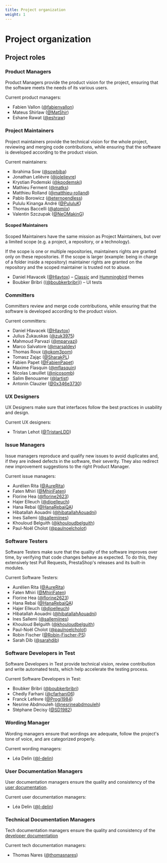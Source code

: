 ```yaml
---
title: Project organization
weight: 1
---
```


# Project organization

## Project roles

### Product Managers

Product Managers provide the product vision for the project, ensuring that the software meets the needs of its various users.

Current product managers:

- Fabien Vallon ([@fabienvallon](https://github.com/fabienvallon))
- Mateus Shirlaw ([@MatShir](https://github.com/MatShir))
- Eshane Rawat ([@eshraw](https://github.com/eshraw))

### Project Maintainers

Project maintainers provide the technical vision for the whole project, reviewing and merging code contributions, while ensuring that the software is developed according to the product vision.

Current maintainers:

- Ibrahima Sow ([@sowbiba](https://github.com/sowbiba))
- Jonathan Lelièvre ([@jolelievre](https://github.com/jolelievre))
- Krystian Podemski ([@kpodemski](https://github.com/kpodemski))
- Mathieu Ferment ([@matks](https://github.com/matks))
- Matthieu Rolland ([@matthieu-rolland](https://github.com/matthieu-rolland))
- Pablo Borowicz ([@eternoendless](https://github.com/eternoendless))
- Pululu Kinanga André ([@PululuK](https://github.com/PululuK))
- Thomas Baccelli ([@atomiix](https://github.com/atomiix))
- Valentin Szczupak ([@NeOMakinG](https://github.com/NeOMakinG))

#### Scoped Maintainers

Scoped Maintainers have the same mission as Project Maintainers, but over a limited scope (e.g. a project, a repository, or a technology).

If the scope is one or multiple repositories, maintainers rights are granted only on these repositories.
If the scope is larger (example: being in charge of a folder inside a repository) maintainer rights are granted on the repository and the scoped maintainer is trusted not to abuse.

- Daniel Hlavacek ([@Hlavtox](https://github.com/Hlavtox)) – [Classic](https://github.com/prestashop/classic-theme) and [Hummingbird](https://github.com/prestashop/hummingbird) themes
- Boubker Bribri (([@boubkerbribri](https://github.com/boubkerbribri))) – UI tests

### Committers

Committers review and merge code contributions, while ensuring that the software is developed according to the product vision.

Current committers:

- Daniel Hlavacek ([@Hlavtox](https://github.com/Hlavtox))
- Julius Žukauskas ([@zuk3975](https://github.com/zuk3975))
- Mahmoud Parvazi ([@mparvazi](https://github.com/mparvazi))
- Marco Salvatore ([@marsaldev](https://github.com/marsaldev))
- Thomas Roux ([@okom3pom](https://github.com/okom3pom))
- Tomasz Zając ([@SharakPL](https://github.com/SharakPL))
- Fabien Papet ([@FabienPapet](https://github.com/FabienPapet))
- Maxime Flasquin ([@mflasquin](https://github.com/mflasquin))
- Nicolas Lœuillet ([@nicosomb](https://github.com/nicosomb))
- Salim Benouamer ([@lartist](https://github.com/lartist))
- Antonin Clauzier ([@0x346e3730](https://github.com/0x346e3730))

### UX Designers

UX Designers make sure that interfaces follow the best practices in usability and design.

Current UX designers:

- Tristan Lehot ([@TristanLDD](https://github.com/TristanLDD))

### Issue Managers

Issue managers reproduce and qualify new issues to avoid duplicates and, if they are indeed defects in the software, their severity. They also redirect new improvement suggestions to the right Product Manager.

Current issue managers:

- Aurélien Rita ([@AureRita](https://github.com/AureRita))
- Faten Mhiri ([@MhiriFaten](https://github.com/MhiriFaten))
- Florine Hea ([@florine2623](https://github.com/florine2623))
- Hajer Elleuch ([@djoelleuch](https://github.com/djoelleuch))
- Hana Rebai ([@HanaRebaiQA](https://github.com/HanaRebaiQA))
- Hibatallah Aouadni ([@hibatallahAouadni](https://github.com/hibatallahAouadni))
- Ines Sallemi ([@sallemiines](https://github.com/sallemiines))
- Khouloud Belguith ([@khouloudbelguith](https://github.com/khouloudbelguith))
- Paul-Noël Cholot ([@paulnoelcholot](https://github.com/paulnoelcholot))

### Software Testers

Software Testers make sure that the quality of the software improves over time, by verifying that code changes behave as expected. To do this, they extensively test Pull Requests, PrestaShop's releases and its built-in modules.

Current Software Testers:

- Aurélien Rita ([@AureRita](https://github.com/AureRita))
- Faten Mhiri ([@MhiriFaten](https://github.com/MhiriFaten))
- Florine Hea ([@florine2623](https://github.com/florine2623))
- Hana Rebai ([@HanaRebaiQA](https://github.com/HanaRebaiQA))
- Hajer Elleuch ([@djoelleuch](https://github.com/djoelleuch))
- Hibatallah Aouadni ([@hibatallahAouadni](https://github.com/hibatallahAouadni))
- Ines Sallemi ([@sallemiines](https://github.com/sallemiines))
- Khouloud Belguith ([@khouloudbelguith](https://github.com/khouloudbelguith))
- Paul-Noël Cholot ([@paulnoelcholot](https://github.com/paulnoelcholot))
- Robin Fischer ([@Robin-Fischer-PS](https://github.com/Robin-Fischer-PS))
- Sarah Dib ([@sarahdib](https://github.com/sarahdib))

### Software Developers in Test

Software Developers in Test provide technical vision, review contribution and write automated tests, which help accelerate the testing process.

Current Software Developers in Test:

- Boubker Bribri ([@boubkerbribri](https://github.com/boubkerbribri))
- Chedly Farhani ([@cfarhani06](https://github.com/cfarhani06))
- Franck Lefèvre ([@Progi1984](https://github.com/Progi1984))
- Nesrine Abdmouleh ([@nesrineabdmouleh](https://github.com/nesrineabdmouleh))
- Stéphane Decisy ([@SD1982](https://github.com/SD1982))

### Wording Manager

Wording managers ensure that wordings are adequate, follow the project's tone of voice, and are categorized properly.

Current wording managers:

- Léa Delin ([@l-delin](https://github.com/l-delin))

### User Documentation Managers

User documentation managers ensure the quality and consistency of the [user documentation](https://docs.prestashop-project.org/).

Current user documentation managers:

- Léa Delin ([@l-delin](https://github.com/l-delin))

### Technical Documentation Managers

Tech documentation managers ensure the quality and consistency of the [developer documentation](https://devdocs.prestashop-project.org/)

Current tech documentation managers:

- Thomas Nares ([@thomasnares](https://github.com/thomasnares))
